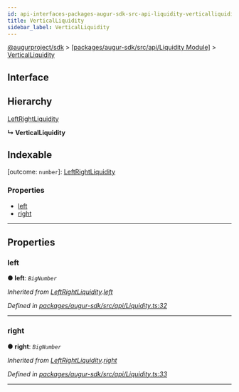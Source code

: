 ```yaml
---
id: api-interfaces-packages-augur-sdk-src-api-liquidity-verticalliquidity
title: VerticalLiquidity
sidebar_label: VerticalLiquidity
---
```


[@augurproject/sdk](api-readme.md) > [[packages/augur-sdk/src/api/Liquidity Module]](api-modules-packages-augur-sdk-src-api-liquidity-module.md) > [VerticalLiquidity](api-interfaces-packages-augur-sdk-src-api-liquidity-verticalliquidity.md)

## Interface

## Hierarchy

 [LeftRightLiquidity](api-interfaces-packages-augur-sdk-src-api-liquidity-leftrightliquidity.md)

**↳ VerticalLiquidity**

## Indexable

\[outcome: `number`\]:&nbsp;[LeftRightLiquidity](api-interfaces-packages-augur-sdk-src-api-liquidity-leftrightliquidity.md)

### Properties

* [left](api-interfaces-packages-augur-sdk-src-api-liquidity-verticalliquidity.md#left)
* [right](api-interfaces-packages-augur-sdk-src-api-liquidity-verticalliquidity.md#right)

---

## Properties

<a id="left"></a>

###  left

**● left**: *`BigNumber`*

*Inherited from [LeftRightLiquidity](api-interfaces-packages-augur-sdk-src-api-liquidity-leftrightliquidity.md).[left](api-interfaces-packages-augur-sdk-src-api-liquidity-leftrightliquidity.md#left)*

*Defined in [packages/augur-sdk/src/api/Liquidity.ts:32](https://github.com/AugurProject/augur/blob/a689f5d0f9/packages/augur-sdk/src/api/Liquidity.ts#L32)*

___
<a id="right"></a>

###  right

**● right**: *`BigNumber`*

*Inherited from [LeftRightLiquidity](api-interfaces-packages-augur-sdk-src-api-liquidity-leftrightliquidity.md).[right](api-interfaces-packages-augur-sdk-src-api-liquidity-leftrightliquidity.md#right)*

*Defined in [packages/augur-sdk/src/api/Liquidity.ts:33](https://github.com/AugurProject/augur/blob/a689f5d0f9/packages/augur-sdk/src/api/Liquidity.ts#L33)*

___

